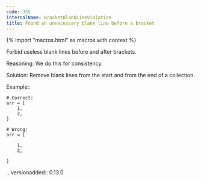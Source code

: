 ```yaml
---
code: 355
internalName: BracketBlankLineViolation
title: Found an unnecessary blank line before a bracket
---
```


{% import "macros.html" as macros with context %}

Forbid useless blank lines before and after brackets.

Reasoning: We do this for consistency.

Solution: Remove blank lines from the start and from the end of a
collection.

Example::

    # Correct:
    arr = [
        1,
        2,
    ]
    
    # Wrong:
    arr = [
    
        1,
        2,
    
    ]

.. versionadded:: 0.13.0